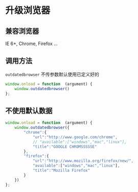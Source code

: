 # 升级浏览器


## 兼容浏览器

IE 6+, Chrome, Firefox ...  

## 调用方法
`outdatedbrowser` 不传参数默认使用已定义好的

```js
window.onload = function  (argument) {
    window.outdatedbrowser()
};
```




## 不使用默认数据

```js
window.onload = function  (argument) {
    window.outdatedbrowser({
        "chrome":{
            "url":"http://www.google.com/chrome",
            // "available":["windows","mac","linux"],
            "title":"GOOGLE CHROMSSSSSE"
        },
        "firefox":{
            "url":"http://www.mozilla.org/firefox/new/",
            "available":["windows","mac","linux"],
            "title":"Mozilla Firefox"
        }
    })
};
```
